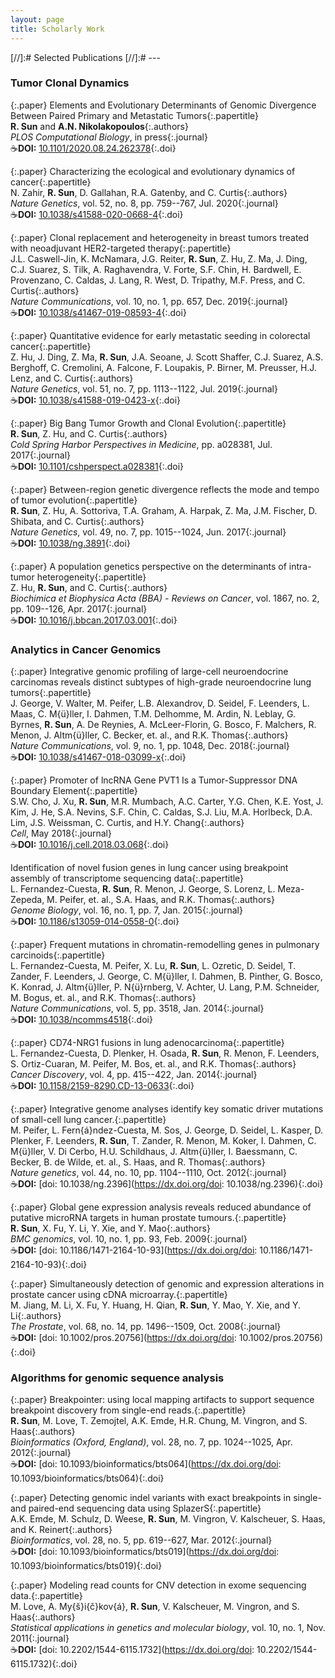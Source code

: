 ```yaml
---
layout: page
title: Scholarly Work
---
```


[//]:# Selected Publications
[//]:# ---

### Tumor Clonal Dynamics

{:.paper}
<span>Elements and Evolutionary Determinants of Genomic Divergence Between Paired Primary and Metastatic Tumors</span>{:.papertitle}  
<span>**R. Sun** and **A.N. Nikolakopoulos**</span>{:.authors}<br>
<span>_PLOS Computational Biology_, in press</span>{:.journal}  
☕<span>**DOI:** [10.1101/2020.08.24.262378](https://doi.org/10.1101/2020.08.24.262378)</span>{:.doi}

{:.paper}
<span>Characterizing the ecological and evolutionary dynamics of cancer</span>{:.papertitle}  
<span>N. Zahir, **R. Sun**, D. Gallahan, R.A. Gatenby, and C. Curtis</span>{:.authors}  
<span>_Nature Genetics_, vol. 52, no. 8, pp. 759--767, Jul. 2020</span>{:.journal}  
☕<span>**DOI:** [10.1038/s41588-020-0668-4](https://dx.doi.org/10.1038/s41588-020-0668-4)</span>{:.doi}  

{:.paper}
<span>Clonal replacement and heterogeneity in breast tumors treated with neoadjuvant HER2-targeted therapy</span>{:.papertitle}  
<span>J.L. Caswell-Jin, K. McNamara, J.G. Reiter, **R. Sun**, Z. Hu, Z. Ma, J. Ding, C.J. Suarez, S. Tilk, A. Raghavendra, V. Forte, S.F. Chin, H. Bardwell, E. Provenzano, C. Caldas, J. Lang, R. West, D. Tripathy, M.F. Press, and C. Curtis</span>{:.authors}  
<span>_Nature Communications_, vol. 10, no. 1, pp. 657, Dec. 2019</span>{:.journal}  
☕<span>**DOI:** [10.1038/s41467-019-08593-4](https://dx.doi.org/10.1038/s41467-019-08593-4)</span>{:.doi}  

{:.paper}
<span>Quantitative evidence for early metastatic seeding in colorectal cancer</span>{:.papertitle}  
<span>Z. Hu, J. Ding, Z. Ma, **R. Sun**, J.A. Seoane, J. Scott Shaffer, C.J. Suarez, A.S. Berghoff, C. Cremolini, A. Falcone, F. Loupakis, P. Birner, M. Preusser, H.J. Lenz, and C. Curtis</span>{:.authors}  
<span>_Nature Genetics_, vol. 51, no. 7, pp. 1113--1122, Jul. 2019</span>{:.journal}  
☕<span>**DOI:** [10.1038/s41588-019-0423-x](https://dx.doi.org/10.1038/s41588-019-0423-x)</span>{:.doi}  

{:.paper}
<span>Big Bang Tumor Growth and Clonal Evolution</span>{:.papertitle}  
<span>**R. Sun**, Z. Hu, and C. Curtis</span>{:.authors}  
<span>_Cold Spring Harbor Perspectives in Medicine_, pp. a028381, Jul. 2017</span>{:.journal}  
☕<span>**DOI:** [10.1101/cshperspect.a028381](https://dx.doi.org/10.1101/cshperspect.a028381)</span>{:.doi}  

{:.paper}
<span>Between-region genetic divergence reflects the mode and tempo of tumor evolution</span>{:.papertitle}  
<span>**R. Sun**, Z. Hu, A. Sottoriva, T.A. Graham, A. Harpak, Z. Ma, J.M. Fischer, D. Shibata, and C. Curtis</span>{:.authors}  
<span>_Nature Genetics_, vol. 49, no. 7, pp. 1015--1024, Jun. 2017</span>{:.journal}  
☕<span>**DOI:** [10.1038/ng.3891](https://dx.doi.org/10.1038/ng.3891)</span>{:.doi}  

{:.paper}
<span>A population genetics perspective on the determinants of intra-tumor heterogeneity</span>{:.papertitle}  
<span>Z. Hu, **R. Sun**, and C. Curtis</span>{:.authors}  
<span>_Biochimica et Biophysica Acta (BBA) - Reviews on Cancer_, vol. 1867, no. 2, pp. 109--126, Apr. 2017</span>{:.journal}  
☕<span>**DOI:** [10.1016/j.bbcan.2017.03.001](https://dx.doi.org/10.1016/j.bbcan.2017.03.001)</span>{:.doi}


### Analytics in Cancer Genomics

{:.paper}
<span>Integrative genomic profiling of large-cell neuroendocrine carcinomas reveals distinct subtypes of high-grade neuroendocrine lung tumors</span>{:.papertitle}  
<span>J. George, V. Walter, M. Peifer, L.B. Alexandrov, D. Seidel, F. Leenders, L. Maas, C. M{ü}ller, I. Dahmen, T.M. Delhomme, M. Ardin, N. Leblay, G. Byrnes, **R. Sun**, A. De Reynies, A. McLeer-Florin, G. Bosco, F. Malchers, R. Menon, J. Altm{ü}ller, C. Becker, et. al., and R.K. Thomas</span>{:.authors}  
<span>_Nature Communications_, vol. 9, no. 1, pp. 1048, Dec. 2018</span>{:.journal}  
☕<span>**DOI:** [10.1038/s41467-018-03099-x](https://dx.doi.org/10.1038/s41467-018-03099-x)</span>{:.doi}  

{:.paper}
<span>Promoter of lncRNA Gene PVT1 Is a Tumor-Suppressor DNA Boundary Element</span>{:.papertitle}  
<span>S.W. Cho, J. Xu, **R. Sun**, M.R. Mumbach, A.C. Carter, Y.G. Chen, K.E. Yost, J. Kim, J. He, S.A. Nevins, S.F. Chin, C. Caldas, S.J. Liu, M.A. Horlbeck, D.A. Lim, J.S. Weissman, C. Curtis, and H.Y. Chang</span>{:.authors}  
<span>_Cell_, May 2018</span>{:.journal}  
☕<span>**DOI:** [10.1016/j.cell.2018.03.068](https://dx.doi.org/10.1016/j.cell.2018.03.068)</span>{:.doi}

<span>Identification of novel fusion genes in lung cancer using breakpoint assembly of transcriptome sequencing data</span>{:.papertitle}  
<span>L. Fernandez-Cuesta, **R. Sun**, R. Menon, J. George, S. Lorenz, L. Meza-Zepeda, M. Peifer, et. al., S.A. Haas, and R.K. Thomas</span>{:.authors}  
<span>_Genome Biology_, vol. 16, no. 1, pp. 7, Jan. 2015</span>{:.journal}  
☕<span>**DOI:** [10.1186/s13059-014-0558-0](https://dx.doi.org/10.1186/s13059-014-0558-0)</span>{:.doi}

{:.paper}
<span>Frequent mutations in chromatin-remodelling genes in pulmonary carcinoids</span>{:.papertitle}  
<span>L. Fernandez-Cuesta, M. Peifer, X. Lu, **R. Sun**, L. Ozretic, D. Seidel, T. Zander, F. Leenders, J. George, C. M{ü}ller, I. Dahmen, B. Pinther, G. Bosco, K. Konrad, J. Altm{ü}ller, P. N{ü}rnberg, V. Achter, U. Lang, P.M. Schneider, M. Bogus, et. al., and R.K. Thomas</span>{:.authors}  
<span>_Nature Communications_, vol. 5, pp. 3518, Jan. 2014</span>{:.journal}  
☕<span>**DOI:** [10.1038/ncomms4518](https://dx.doi.org/10.1038/ncomms4518)</span>{:.doi}

{:.paper}
<span>CD74-NRG1 fusions in lung adenocarcinoma</span>{:.papertitle}  
<span>L. Fernandez-Cuesta, D. Plenker, H. Osada, **R. Sun**, R. Menon, F. Leenders, S. Ortiz-Cuaran, M. Peifer, M. Bos, et. al., and R.K. Thomas</span>{:.authors}  
<span>_Cancer Discovery_, vol. 4, pp. 415--422, Jan. 2014</span>{:.journal}  
☕<span>**DOI:** [10.1158/2159-8290.CD-13-0633](https://dx.doi.org/10.1158/2159-8290.CD-13-0633)</span>{:.doi}

{:.paper}
<span>Integrative genome analyses identify key somatic driver mutations of small-cell lung cancer.</span>{:.papertitle}  
<span>M. Peifer, L. Fern{á}ndez-Cuesta, M. Sos, J. George, D. Seidel, L. Kasper, D. Plenker, F. Leenders, **R. Sun**, T. Zander, R. Menon, M. Koker, I. Dahmen, C. M{ü}ller, V. Di Cerbo, H.U. Schildhaus, J. Altm{ü}ller, I. Baessmann, C. Becker, B. de Wilde, et. al., S. Haas, and R. Thomas</span>{:.authors}  
<span>_Nature genetics_, vol. 44, no. 10, pp. 1104--1110, Oct. 2012</span>{:.journal}  
☕<span>**DOI:** [doi: 10.1038/ng.2396](https://dx.doi.org/doi: 10.1038/ng.2396)</span>{:.doi}  

{:.paper}
<span>Global gene expression analysis reveals reduced abundance of putative microRNA targets in human prostate tumours.</span>{:.papertitle}  
<span>**R. Sun**, X. Fu, Y. Li, Y. Xie, and Y. Mao</span>{:.authors}  
<span>_BMC genomics_, vol. 10, no. 1, pp. 93, Feb. 2009</span>{:.journal}  
☕<span>**DOI:** [doi: 10.1186/1471-2164-10-93](https://dx.doi.org/doi: 10.1186/1471-2164-10-93)</span>{:.doi}  

{:.paper}
<span>Simultaneously detection of genomic and expression alterations in prostate cancer using cDNA microarray.</span>{:.papertitle}  
<span>M. Jiang, M. Li, X. Fu, Y. Huang, H. Qian, **R. Sun**, Y. Mao, Y. Xie, and Y. Li</span>{:.authors}  
<span>_The Prostate_, vol. 68, no. 14, pp. 1496--1509, Oct. 2008</span>{:.journal}  
☕<span>**DOI:** [doi: 10.1002/pros.20756](https://dx.doi.org/doi: 10.1002/pros.20756)</span>{:.doi}  


### Algorithms for genomic sequence analysis

{:.paper}
<span>Breakpointer: using local mapping artifacts to support sequence breakpoint discovery from single-end reads.</span>{:.papertitle}  
<span>**R. Sun**, M. Love, T. Zemojtel, A.K. Emde, H.R. Chung, M. Vingron, and S. Haas</span>{:.authors}  
<span>_Bioinformatics (Oxford, England)_, vol. 28, no. 7, pp. 1024--1025, Apr. 2012</span>{:.journal}  
☕<span>**DOI:** [doi: 10.1093/bioinformatics/bts064](https://dx.doi.org/doi: 10.1093/bioinformatics/bts064)</span>{:.doi}  

{:.paper}
<span>Detecting genomic indel variants with exact breakpoints in single- and paired-end sequencing data using SplazerS</span>{:.papertitle}  
<span>A.K. Emde, M. Schulz, D. Weese, **R. Sun**, M. Vingron, V. Kalscheuer, S. Haas, and K. Reinert</span>{:.authors}  
<span>_Bioinformatics_, vol. 28, no. 5, pp. 619--627, Mar. 2012</span>{:.journal}  
☕<span>**DOI:** [doi: 10.1093/bioinformatics/bts019](https://dx.doi.org/doi: 10.1093/bioinformatics/bts019)</span>{:.doi}  

{:.paper}
<span>Modeling read counts for CNV detection in exome sequencing data.</span>{:.papertitle}  
<span>M. Love, A. My{š}i{č}kov{á}, **R. Sun**, V. Kalscheuer, M. Vingron, and S. Haas</span>{:.authors}  
<span>_Statistical applications in genetics and molecular biology_, vol. 10, no. 1, Nov. 2011</span>{:.journal}  
☕<span>**DOI:** [doi: 10.2202/1544-6115.1732](https://dx.doi.org/doi: 10.2202/1544-6115.1732)</span>{:.doi}  




